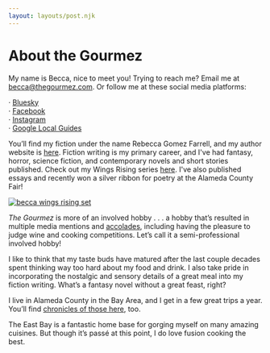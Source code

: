 ```yaml
---
layout: layouts/post.njk
---
```

<h1>About the Gourmez</h1>

My name is Becca, nice to meet you! Trying to reach me? Email me at becca@thegourmez.com. Or follow me at these social media platforms:

· <a href="https://bsky.app/profile/becca.gomezfarrell.com">Bluesky</a>\
· <a href="https://www.facebook.com/thegourmez">Facebook</a>\
· <a href="https://www.instagram.com/thegourmez/">Instagram</a>\
· <a href="https://www.google.com/maps/contrib/104971947198932460372">Google Local Guides</a>

You’ll find my fiction under the name Rebecca Gomez Farrell, and my author website is <a href="https://rebeccagomezfarrell.com">here</a>. Fiction writing is my primary career, and I've had fantasy, horror, science fiction, and contemporary novels and short stories published. Check out my Wings Rising series [here](https://meerkatpress.com/series/wings-rising/). I've also published essays and recently won a silver ribbon for poetry at the Alameda County Fair!

[![becca wings rising set](https://thegourmez-wpmedia.s3.amazonaws.com/2024/07/March+2023+Becca+Wings+Rising.jpg)](https://thegourmez-wpmedia.s3.amazonaws.com/2024/07/March+2023+Becca+Wings+Rising.jpg)

_The Gourmez_ is more of an involved hobby . . . a hobby that’s resulted in multiple media mentions and [accolades](https://thegourmez.com/accolades/), including having the pleasure to judge wine and cooking competitions. Let’s call it a semi-professional involved hobby!

I like to think that my taste buds have matured after the last couple decades spent thinking way too hard about my food and drink. I also take pride in incorporating the nostalgic and sensory details of a great meal into my fiction writing. What’s a fantasy novel without a great feast, right?

I live in Alameda County in the Bay Area, and I get in a few great trips a year. You’ll find [chronicles of those here](https://thegourmez.com/categories/travelguides), too.

The East Bay is a fantastic home base for gorging myself on many amazing cuisines. But though it’s passé at this point, I do love fusion cooking the best.